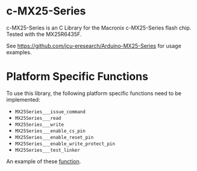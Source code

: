 # c-MX25-Series
c-MX25-Series is an C Library for the Macronix c-MX25-Series flash chip.
Tested with the MX25R6435F.

See https://github.com/jcu-eresearch/Arduino-MX25-Series for usage examples.

# Platform Specific Functions
To use this library, the following platform specific functions need to be implemented:

* `MX25Series___issue_command`
* `MX25Series___read`
* `MX25Series___write`
* `MX25Series___enable_cs_pin`
* `MX25Series___enable_reset_pin`
* `MX25Series___enable_write_protect_pin`
* `MX25Series___test_linker`

An example of these [function](https://github.com/jcu-eresearch/Arduino-MX25-Series/blob/master/src/library_functions.cpp).